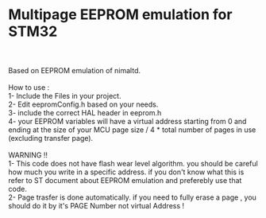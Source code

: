 # Multipage EEPROM emulation for STM32
<br />
<br />
Based on EEPROM emulation of nimaltd.
<br />
<br />
How to use :
<br />
1- Include the Files in your project.
<br />
2- Edit eepromConfig.h based on your needs.
<br />
3- include the correct HAL header in eeprom.h
<br />
4- your EEPROM variables will have a virtual address starting from 0 and ending at the size of your MCU page size / 4 * total number of pages in use (excluding transfer page).
<br />
<br />
WARNING !!
<br />
1- This code does not have flash wear level algorithm. you should be careful how much you write in a specific address. if you don't know what this is refer to ST document about EEPROM emulation and preferebly use that code.
<br />
2- Page trasfer is done automatically. if you need to fully erase a page , you should do it by it's PAGE Number not virtual Address !
